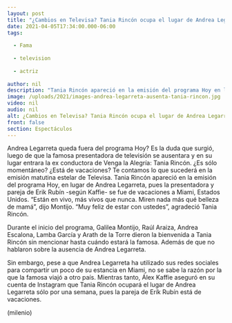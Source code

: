 ```yaml
---
layout: post
title: "¿Cambios en Televisa? Tania Rincón ocupa el lugar de Andrea Legarreta en programa 'Hoy'"
date: 2021-04-05T17:34:00.000-06:00
tags:
  
  - Fama
  
  - television
  
  - actriz
  
author: nil
description: "Tania Rincón apareció en la emisión del programa Hoy en lugar de Andrea Legarreta, pues la presentadora y pareja de Erik Rubín se fue a Miami, Estados Unidos. ¿Legarreta queda fuera de Televisa? Te contamos lo que sabemos. "
image: /uploads/2021/images-andrea-legarreta-ausenta-tania-rincon.jpg
video: nil
audio: nil
alt: ¿Cambios en Televisa? Tania Rincón ocupa el lugar de Andrea Legarreta en programa 'Hoy'
front: false
section: Espectáculos
---
```


Andrea Legarreta queda fuera del programa Hoy? Es la duda que surgió, luego de que la famosa presentadora de televisión se ausentara y en su lugar entrara la ex conductora de Venga la Alegría: Tania Rincón. ¿Es sólo momentáneo? ¿Está de vacaciones? Te contamos lo que sucederá en la emisión matutina estelar de Televisa. Tania Rincón apareció en la emisión del programa Hoy, en lugar de Andrea Legarreta, pues la presentadora y pareja de Erik Rubín -según Kaffie-  se fue de vacaciones a Miami, Estados Unidos. “Están en vivo, más vivos que nunca. Miren nada más qué belleza de mamá”, dijo Montijo. “Muy feliz de estar con ustedes”, agradeció Tania Rincón. 

Durante el inicio del programa, Galilea Montijo, Raúl Araiza, Andrea Escalona, Lamba García y Arath de la Torre dieron la bienvenida a Tania Rincón sin mencionar hasta cuándo estará la famosa. Además de que no hablaron sobre la ausencia de Andrea Legarreta. 

Sin embargo, pese a que Andrea Legarreta ha utilizado sus redes sociales para compartir un poco de su estancia en Miami, no se sabe la razón por la que la famosa viajó a otro país. Mientras tanto, Álex Kaffie aseguró en su cuenta de Instagram que Tania Rincón ocupará el lugar de Andrea Legarreta sólo por una semana, pues la pareja de Erík Rubín está de vacaciones.  

(milenio)